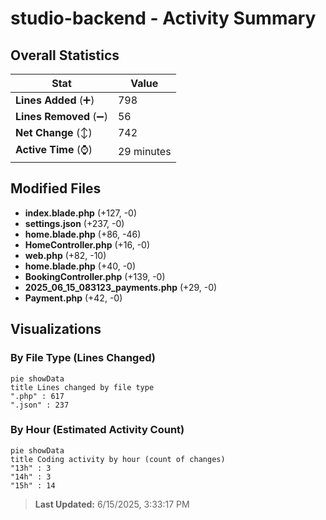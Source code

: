 # studio-backend - Activity Summary 

## Overall Statistics

| Stat                   | Value                                                             |
| ---------------------- | ----------------------------------------------------------------- |
| **Lines Added** (➕)   | 798                                          |
| **Lines Removed** (➖) | 56                                        |
| **Net Change** (↕)    | 742                |
| **Active Time** (⌚)   | 29 minutes |


## Modified Files
- **index.blade.php** (+127, -0)
- **settings.json** (+237, -0)
- **home.blade.php** (+86, -46)
- **HomeController.php** (+16, -0)
- **web.php** (+82, -10)
- **home.blade.php** (+40, -0)
- **BookingController.php** (+139, -0)
- **2025_06_15_083123_payments.php** (+29, -0)
- **Payment.php** (+42, -0)

## Visualizations

### By File Type (Lines Changed)

```mermaid
pie showData
title Lines changed by file type
".php" : 617
".json" : 237
```

### By Hour (Estimated Activity Count)

```mermaid
pie showData
title Coding activity by hour (count of changes)
"13h" : 3
"14h" : 3
"15h" : 14
```


> **Last Updated:** 6/15/2025, 3:33:17 PM